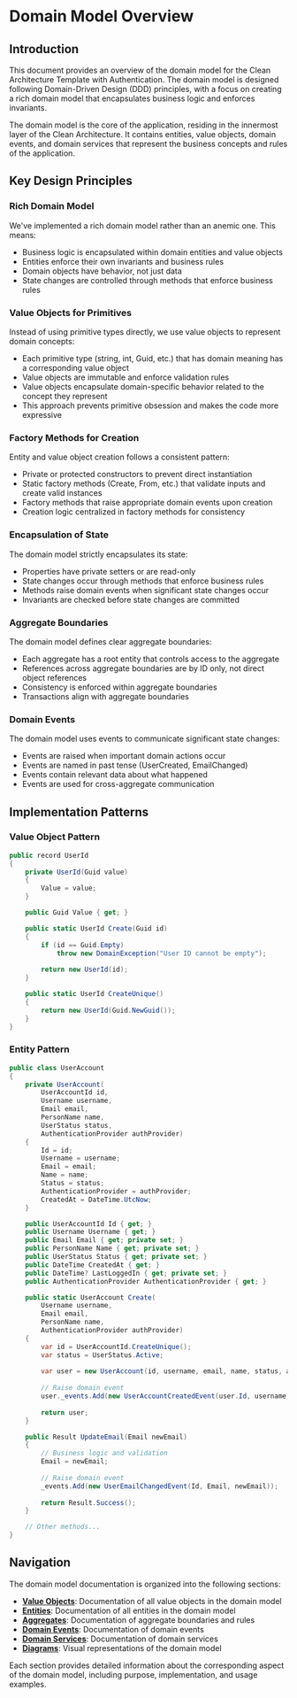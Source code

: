 # Domain Model Overview

## Introduction

This document provides an overview of the domain model for the Clean Architecture Template with Authentication. The domain model is designed following Domain-Driven Design (DDD) principles, with a focus on creating a rich domain model that encapsulates business logic and enforces invariants.

The domain model is the core of the application, residing in the innermost layer of the Clean Architecture. It contains entities, value objects, domain events, and domain services that represent the business concepts and rules of the application.

## Key Design Principles

### Rich Domain Model

We've implemented a rich domain model rather than an anemic one. This means:

- Business logic is encapsulated within domain entities and value objects
- Entities enforce their own invariants and business rules
- Domain objects have behavior, not just data
- State changes are controlled through methods that enforce business rules

### Value Objects for Primitives

Instead of using primitive types directly, we use value objects to represent domain concepts:

- Each primitive type (string, int, Guid, etc.) that has domain meaning has a corresponding value object
- Value objects are immutable and enforce validation rules
- Value objects encapsulate domain-specific behavior related to the concept they represent
- This approach prevents primitive obsession and makes the code more expressive

### Factory Methods for Creation

Entity and value object creation follows a consistent pattern:

- Private or protected constructors to prevent direct instantiation
- Static factory methods (Create, From, etc.) that validate inputs and create valid instances
- Factory methods that raise appropriate domain events upon creation
- Creation logic centralized in factory methods for consistency

### Encapsulation of State

The domain model strictly encapsulates its state:

- Properties have private setters or are read-only
- State changes occur through methods that enforce business rules
- Methods raise domain events when significant state changes occur
- Invariants are checked before state changes are committed

### Aggregate Boundaries

The domain model defines clear aggregate boundaries:

- Each aggregate has a root entity that controls access to the aggregate
- References across aggregate boundaries are by ID only, not direct object references
- Consistency is enforced within aggregate boundaries
- Transactions align with aggregate boundaries

### Domain Events

The domain model uses events to communicate significant state changes:

- Events are raised when important domain actions occur
- Events are named in past tense (UserCreated, EmailChanged)
- Events contain relevant data about what happened
- Events are used for cross-aggregate communication

## Implementation Patterns

### Value Object Pattern

```csharp
public record UserId
{
    private UserId(Guid value)
    {
        Value = value;
    }

    public Guid Value { get; }

    public static UserId Create(Guid id)
    {
        if (id == Guid.Empty)
            throw new DomainException("User ID cannot be empty");
            
        return new UserId(id);
    }

    public static UserId CreateUnique()
    {
        return new UserId(Guid.NewGuid());
    }
}
```

### Entity Pattern

```csharp
public class UserAccount
{
    private UserAccount(
        UserAccountId id,
        Username username,
        Email email,
        PersonName name,
        UserStatus status,
        AuthenticationProvider authProvider)
    {
        Id = id;
        Username = username;
        Email = email;
        Name = name;
        Status = status;
        AuthenticationProvider = authProvider;
        CreatedAt = DateTime.UtcNow;
    }

    public UserAccountId Id { get; }
    public Username Username { get; }
    public Email Email { get; private set; }
    public PersonName Name { get; private set; }
    public UserStatus Status { get; private set; }
    public DateTime CreatedAt { get; }
    public DateTime? LastLoggedIn { get; private set; }
    public AuthenticationProvider AuthenticationProvider { get; }

    public static UserAccount Create(
        Username username,
        Email email,
        PersonName name,
        AuthenticationProvider authProvider)
    {
        var id = UserAccountId.CreateUnique();
        var status = UserStatus.Active;
        
        var user = new UserAccount(id, username, email, name, status, authProvider);
        
        // Raise domain event
        user._events.Add(new UserAccountCreatedEvent(user.Id, username, email, authProvider));
        
        return user;
    }

    public Result UpdateEmail(Email newEmail)
    {
        // Business logic and validation
        Email = newEmail;
        
        // Raise domain event
        _events.Add(new UserEmailChangedEvent(Id, Email, newEmail));
        
        return Result.Success();
    }

    // Other methods...
}
```

## Navigation

The domain model documentation is organized into the following sections:

- **[Value Objects](value-objects.md)**: Documentation of all value objects in the domain model
- **[Entities](entities.md)**: Documentation of all entities in the domain model
- **[Aggregates](aggregates.md)**: Documentation of aggregate boundaries and rules
- **[Domain Events](domain-events.md)**: Documentation of domain events
- **[Domain Services](domain-services.md)**: Documentation of domain services
- **[Diagrams](diagrams.md)**: Visual representations of the domain model

Each section provides detailed information about the corresponding aspect of the domain model, including purpose, implementation, and usage examples.
